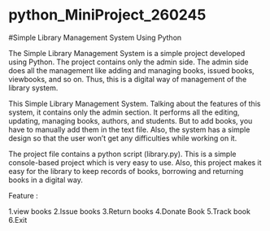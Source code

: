 # python_MiniProject_260245

#Simple Library Management System Using Python

The Simple Library Management System is a simple project developed using Python. The project contains only the admin side. The admin side does all the management like adding and managing books, issued books, viewbooks, and so on. Thus, this is a digital way of management of the library system.

This Simple Library Management System. Talking about the features of this system, it contains only the admin section. It performs all the editing, updating, managing books, authors, and students. But to add books, you have to manually add them in the text file. Also, the system has a simple design so that the user won’t get any difficulties while working on it.

The project file contains a python script (library.py). This is a simple console-based project which is very easy to use. Also, this project makes it easy for the library to keep records of books, borrowing and returning books in a digital way.

Feature :

1.view books
2.Issue books
3.Return books
4.Donate Book
5.Track book
6.Exit
